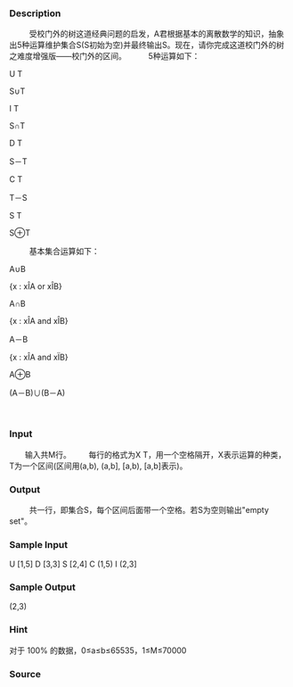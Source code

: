 
### Description
 
　　受校门外的树这道经典问题的启发，A君根据基本的离散数学的知识，抽象出5种运算维护集合S(S初始为空)并最终输出S。现在，请你完成这道校门外的树之难度增强版——校门外的区间。
 
　　5种运算如下：





U T


S∪T




I T


S∩T




D T


S－T




C T


T－S




S T


S⊕T





 
　　基本集合运算如下：





A∪B


{x : xÎA or xÎB}




A∩B


{x : xÎA and xÎB}




A－B


{x : xÎA and xÏB}




A⊕B


(A－B)∪(B－A)





 
### Input
　　输入共M行。
　　每行的格式为X T，用一个空格隔开，X表示运算的种类，T为一个区间(区间用(a,b), (a,b], [a,b), [a,b]表示)。
 
### Output
 
　　共一行，即集合S，每个区间后面带一个空格。若S为空则输出"empty set"。
 
### Sample Input
U [1,5]
D [3,3]
S [2,4]
C (1,5)
I (2,3]


### Sample Output
(2,3) 

### Hint
对于 100% 的数据，0≤a≤b≤65535，1≤M≤70000
### Source
